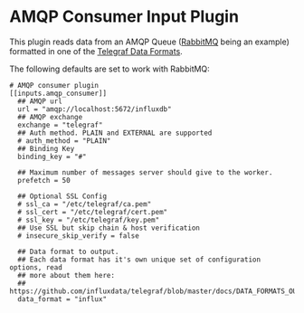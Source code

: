 # AMQP Consumer Input Plugin

This plugin reads data from an AMQP Queue ([RabbitMQ](https://www.rabbitmq.com/) being an example) formatted in one of
the [Telegraf Data Formats](https://github.com/influxdata/telegraf/blob/master/docs/DATA_FORMATS_INPUT.md).

The following defaults are set to work with RabbitMQ:

```
# AMQP consumer plugin
[[inputs.amqp_consumer]]
  ## AMQP url
  url = "amqp://localhost:5672/influxdb"
  ## AMQP exchange
  exchange = "telegraf"
  ## Auth method. PLAIN and EXTERNAL are supported
  # auth_method = "PLAIN"
  ## Binding Key
  binding_key = "#"

  ## Maximum number of messages server should give to the worker.
  prefetch = 50

  ## Optional SSL Config
  # ssl_ca = "/etc/telegraf/ca.pem"
  # ssl_cert = "/etc/telegraf/cert.pem"
  # ssl_key = "/etc/telegraf/key.pem"
  ## Use SSL but skip chain & host verification
  # insecure_skip_verify = false

  ## Data format to output.
  ## Each data format has it's own unique set of configuration options, read
  ## more about them here:
  ## https://github.com/influxdata/telegraf/blob/master/docs/DATA_FORMATS_OUTPUT.md
  data_format = "influx"
```
